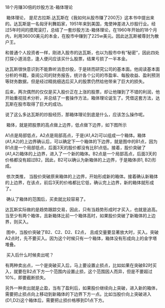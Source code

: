18个月赚30倍的炒股方法-箱体理论

​        箱体理论， 是尼古拉斯.达瓦斯在《我如何从股市赚了200万》这本书中提出来的。达瓦斯是一名匈牙利舞蹈家，1951年来到美国，鬼使神差进入炒股行业。经过5年时间的摸爬滚打，总结了一套炒股方法-箱体理论，在1960年开始的18个月内，利用36000美元的本金，在股市中赚到了225w美元。因此达瓦斯被尊封为散户王。

​      和普通个人投资者一样，刚进入股市的达瓦斯，也以为股市中有“秘密”，因此四处打探小道消息，逢人便问应该买什么股票，结果亏损了一半本金。

​       达瓦斯很快意识到不能靠听消息炒股，于是转而研究公司的基本面。他阅读基本面分析的书籍，查阅公司的财务报告，统计各个公司的市盈率、每股收益、盈利预测等财务数据，但是经过精挑细选后买入的股票仍然给他带来了巨大的损失。

​        后来，两次偶然的仅仅是买入股价正在上涨的股票，却让他赚到了不错的利润，他开始重视技术分析，并总结了一套操作方法，箱体理论诞生了。凭借这套方法，达瓦斯在股市取得了巨大的成功。

​        说了这么多达瓦斯的炒股经历，那箱体理论到底是什么，应该怎么操作呢。

​       箱体，就是把股票的高点做上边界，低点做下边界，如下图所示

​       A1点是局部低点，A2点是局部高点，于是(A1,A2)可以组成一个箱体。箱体(A1,A2)的上边界确认后，可以确定下一个箱体的下边界，就是图中的B1点，因为B1点是一个局部低点，后面3天的股价都没有比B1点低。接着，股价突破了(A1,A2)箱体的上边界，进入了一个新的箱体。B2点是一个局部高点，后面3天的价格都没有超过B2，因此，B2可以确认为新箱体的上边界，于是箱体(B1, B2)形成。

​      依次类推， 当股价突破原来箱体的上边界，开始形成新的箱体。接着确认新箱体的上边界，在该点，前后3天的价格都比它低，确认完上边界，新的箱体就形成了。

​    确认了箱体的范围后，买卖就比较容易了。

​    达瓦斯实际做的是趋势跟踪交易，因此，只有当趋势形成时才买入，也就是追高。当至少有两个箱体，且新箱体比前一个箱体高时，如果股价突破了新箱体的上边界，则买入。

​      图中，当股价突破了B2、C2、D2、E2点， 且成交量要显著放大时，买入。突破A2点时，先不要买入。因为这个时候只有一个箱体，箱体没有形成向上的金字塔堆叠。

​     买入后什么时候卖出呢？

​     有两种卖出点，一个是突破买入后，马上要设置止损点，比如如果在突破B2时买入，就要在B2点下方一个范围内设置止损，这个范围因人而异，但是不要超过10%，即要截断损失。

​     另外一种卖出就是止盈，当有了盈利后，如果股价继续向上突破，进入新的箱体，需要把止损点向上移动到新箱体的下边界下方一点。比如当股价向上突破进入(D1,D2)这个箱体后，需要把止损价格移到D1点下方。







   



